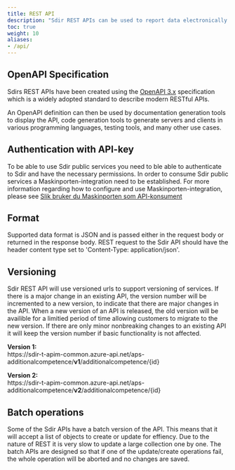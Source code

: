 ```yaml
---
title: REST API
description: "Sdir REST APIs can be used to report data electronically to Sdir and integrate own IT systems with APIs that Sdir provide." 
toc: true
weight: 10
aliases:
- /api/
---
```


## OpenAPI Specification

Sdirs REST APIs have been created using the [OpenAPI 3.x](https://swagger.io/specification/) specification which is a widely adopted standard to describe modern RESTful APIs.  

An OpenAPI definition can then be used by documentation generation tools to display the API, code generation tools to generate servers and clients in various programming languages, testing tools, and many other use cases.

## Authentication with API-key

To be able to use Sdir public services you need to ble able to authenticate to Sdir and have the necessary permissions. In order to consume Sdir public services a Maskinporten-integration need to be established. For more information regarding how to configure and use Maskinporten-integration, please see [Slik bruker du Maskinporten som API-konsument](https://docs.digdir.no/docs/Maskinporten/maskinporten_guide_apikonsument) 

## Format 

Supported data format is JSON and is passed either in the request body or returned in the response body. REST request to the Sdir API should have the header content type set to 'Content-Type: application/json'.

## Versioning

Sdir REST API will use versioned urls to support versioning of services. If there is a major change in an existing API, the version number will be incremented to a new version, to indicate that there are major changes in the API. 
When a new version of an API is released, the old version will be availible for a limitied period of time allowing customers to migrate to the new version. 
If there are only minor nonbreaking changes to an existing API it will keep the version number if basic functionality is not affected. 

**Version 1:** <br>
https:<span></span>//sdir-t-apim-common.azure-api.net/aps-additionalcompetence/**v1**/additionalcompetence/{id}

**Version 2:** <br> 
https:<span></span>//sdir-t-apim-common.azure-api.net/aps-additionalcompetence/**v2**/additionalcompetence/{id}

## Batch operations

Some of the Sdir APIs have a batch version of the API. This means that it will accept a list of objects to create or update for effiency. Due to the nature of REST it is very slow to update a large collection one by one. 
The batch APIs are designed so that if one of the update/create operations fail, the whole operation will be aborted and no changes are saved.

